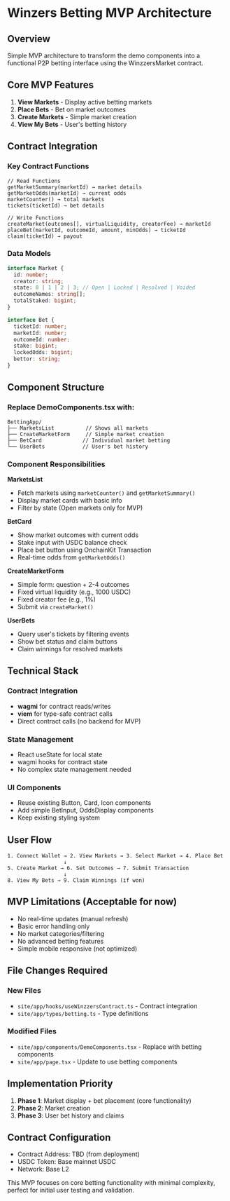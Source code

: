 # Winzers Betting MVP Architecture

## Overview
Simple MVP architecture to transform the demo components into a functional P2P betting interface using the WinzzersMarket contract.

## Core MVP Features
1. **View Markets** - Display active betting markets
2. **Place Bets** - Bet on market outcomes
3. **Create Markets** - Simple market creation
4. **View My Bets** - User's betting history

## Contract Integration

### Key Contract Functions
```solidity
// Read Functions
getMarketSummary(marketId) → market details
getMarketOdds(marketId) → current odds
marketCounter() → total markets
tickets(ticketId) → bet details

// Write Functions  
createMarket(outcomes[], virtualLiquidity, creatorFee) → marketId
placeBet(marketId, outcomeId, amount, minOdds) → ticketId
claim(ticketId) → payout
```

### Data Models
```typescript
interface Market {
  id: number;
  creator: string;
  state: 0 | 1 | 2 | 3; // Open | Locked | Resolved | Voided
  outcomeNames: string[];
  totalStaked: bigint;
}

interface Bet {
  ticketId: number;
  marketId: number;
  outcomeId: number;
  stake: bigint;
  lockedOdds: bigint;
  bettor: string;
}
```

## Component Structure

### Replace DemoComponents.tsx with:

```
BettingApp/
├── MarketsList          // Shows all markets
├── CreateMarketForm     // Simple market creation
├── BetCard             // Individual market betting
└── UserBets            // User's bet history
```

### Component Responsibilities

**MarketsList**
- Fetch markets using `marketCounter()` and `getMarketSummary()`
- Display market cards with basic info
- Filter by state (Open markets only for MVP)

**BetCard** 
- Show market outcomes with current odds
- Stake input with USDC balance check
- Place bet button using OnchainKit Transaction
- Real-time odds from `getMarketOdds()`

**CreateMarketForm**
- Simple form: question + 2-4 outcomes
- Fixed virtual liquidity (e.g., 1000 USDC)
- Fixed creator fee (e.g., 1%)
- Submit via `createMarket()`

**UserBets**
- Query user's tickets by filtering events
- Show bet status and claim buttons
- Claim winnings for resolved markets

## Technical Stack

### Contract Integration
- **wagmi** for contract reads/writes
- **viem** for type-safe contract calls
- Direct contract calls (no backend for MVP)

### State Management
- React useState for local state
- wagmi hooks for contract state
- No complex state management needed

### UI Components
- Reuse existing Button, Card, Icon components
- Add simple BetInput, OddsDisplay components
- Keep existing styling system

## User Flow

```
1. Connect Wallet → 2. View Markets → 3. Select Market → 4. Place Bet
                  ↓
5. Create Market → 6. Set Outcomes → 7. Submit Transaction
                  ↓  
8. View My Bets → 9. Claim Winnings (if won)
```

## MVP Limitations (Acceptable for now)
- No real-time updates (manual refresh)
- Basic error handling only
- No market categories/filtering
- No advanced betting features
- Simple mobile responsive (not optimized)

## File Changes Required

### New Files
- `site/app/hooks/useWinzzersContract.ts` - Contract integration
- `site/app/types/betting.ts` - Type definitions

### Modified Files
- `site/app/components/DemoComponents.tsx` - Replace with betting components
- `site/app/page.tsx` - Update to use betting components

## Implementation Priority
1. **Phase 1**: Market display + bet placement (core functionality)
2. **Phase 2**: Market creation 
3. **Phase 3**: User bet history and claims

## Contract Configuration
- Contract Address: TBD (from deployment)
- USDC Token: Base mainnet USDC
- Network: Base L2

This MVP focuses on core betting functionality with minimal complexity, perfect for initial user testing and validation.